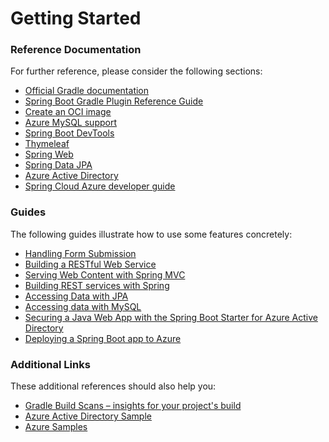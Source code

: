 # Getting Started

### Reference Documentation
For further reference, please consider the following sections:

* [Official Gradle documentation](https://docs.gradle.org)
* [Spring Boot Gradle Plugin Reference Guide](https://docs.spring.io/spring-boot/docs/3.0.6/gradle-plugin/reference/html/)
* [Create an OCI image](https://docs.spring.io/spring-boot/docs/3.0.6/gradle-plugin/reference/html/#build-image)
* [Azure MySQL support](https://aka.ms/spring/msdocs/mysql)
* [Spring Boot DevTools](https://docs.spring.io/spring-boot/docs/3.0.6/reference/htmlsingle/#using.devtools)
* [Thymeleaf](https://docs.spring.io/spring-boot/docs/3.0.6/reference/htmlsingle/#web.servlet.spring-mvc.template-engines)
* [Spring Web](https://docs.spring.io/spring-boot/docs/3.0.6/reference/htmlsingle/#web)
* [Spring Data JPA](https://docs.spring.io/spring-boot/docs/3.0.6/reference/htmlsingle/#data.sql.jpa-and-spring-data)
* [Azure Active Directory](https://microsoft.github.io/spring-cloud-azure/current/reference/html/index.html#spring-security-with-azure-active-directory)
* [Spring Cloud Azure developer guide](https://aka.ms/spring/msdocs/developer-guide)

### Guides
The following guides illustrate how to use some features concretely:

* [Handling Form Submission](https://spring.io/guides/gs/handling-form-submission/)
* [Building a RESTful Web Service](https://spring.io/guides/gs/rest-service/)
* [Serving Web Content with Spring MVC](https://spring.io/guides/gs/serving-web-content/)
* [Building REST services with Spring](https://spring.io/guides/tutorials/rest/)
* [Accessing Data with JPA](https://spring.io/guides/gs/accessing-data-jpa/)
* [Accessing data with MySQL](https://spring.io/guides/gs/accessing-data-mysql/)
* [Securing a Java Web App with the Spring Boot Starter for Azure Active Directory](https://aka.ms/spring/msdocs/aad)
* [Deploying a Spring Boot app to Azure](https://spring.io/guides/gs/spring-boot-for-azure/)

### Additional Links
These additional references should also help you:

* [Gradle Build Scans – insights for your project's build](https://scans.gradle.com#gradle)
* [Azure Active Directory Sample](https://aka.ms/spring/samples/latest/aad)
* [Azure Samples](https://aka.ms/spring/samples)

